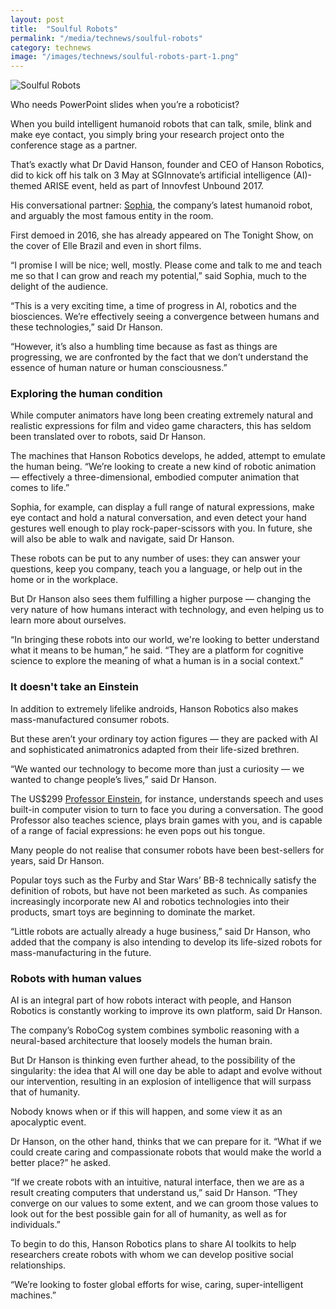 ```yaml
---
layout: post
title:  "Soulful Robots"
permalink: "/media/technews/soulful-robots"
category: technews
image: "/images/technews/soulful-robots-part-1.png"
---
```


![Soulful Robots]({{site.baseurl}}/images/technews/soulful-robots-part-1.png)

Who needs PowerPoint slides when you’re a roboticist?

When you build intelligent humanoid robots that can talk, smile, blink and make eye contact, you simply bring your research project onto the conference stage as a partner.

That’s exactly what Dr David Hanson, founder and CEO of Hanson Robotics, did to kick off his talk on 3 May at SGInnovate’s artificial intelligence (AI)-themed ARISE event, held as part of Innovfest Unbound 2017.

His conversational partner: [Sophia](http://www.hansonrobotics.com/robot/sophia/), the company’s latest humanoid robot, and arguably the most famous entity in the room.

First demoed in 2016, she has already appeared on The Tonight Show, on the cover of Elle Brazil and even in short films.

“I promise I will be nice; well, mostly. Please come and talk to me and teach me so that I can grow and reach my potential,” said Sophia, much to the delight of the audience.

“This is a very exciting time, a time of progress in AI, robotics and the biosciences. We’re effectively seeing a convergence between humans and these technologies,” said Dr Hanson.

“However, it’s also a humbling time because as fast as things are progressing, we are confronted by the fact that we don’t understand the essence of human nature or human consciousness.”

### **Exploring the human condition**
While computer animators have long been creating extremely natural and realistic expressions for film and video game characters, this has seldom been translated over to robots, said Dr Hanson.

The machines that Hanson Robotics develops, he added, attempt to emulate the human being. “We’re looking to create a new kind of robotic animation — effectively a three-dimensional, embodied computer animation that comes to life.”

Sophia, for example, can display a full range of natural expressions, make eye contact and hold a natural conversation, and even detect your hand gestures well enough to play rock-paper-scissors with you. In future, she will also be able to walk and navigate, said Dr Hanson.

These robots can be put to any number of uses: they can answer your questions, keep you company, teach you a language, or help out in the home or in the workplace.

But Dr Hanson also sees them fulfilling a higher purpose — changing the very nature of how humans interact with technology, and even helping us to learn more about ourselves.

“In bringing these robots into our world, we're looking to better understand what it means to be human,” he said. “They are a platform for cognitive science to explore the meaning of what a human is in a social context.”

### **It doesn't take an Einstein**
In addition to extremely lifelike androids, Hanson Robotics also makes mass-manufactured consumer robots.

But these aren’t your ordinary toy action figures — they are packed with AI and sophisticated animatronics adapted from their life-sized brethren.

“We wanted our technology to become more than just a curiosity — we wanted to change people’s lives,” said Dr Hanson.

The US$299 [Professor Einstein](http://www.professoreinstein.com/), for instance, understands speech and uses built-in computer vision to turn to face you during a conversation. The good Professor also teaches science, plays brain games with you, and is capable of a range of facial expressions: he even pops out his tongue.

Many people do not realise that consumer robots have been best-sellers for years, said Dr Hanson.

Popular toys such as the Furby and Star Wars’ BB-8 technically satisfy the definition of robots, but have not been marketed as such. As companies increasingly incorporate new AI and robotics technologies into their products, smart toys are beginning to dominate the market.

“Little robots are actually already a huge business,” said Dr Hanson, who added that the company is also intending to develop its life-sized robots for mass-manufacturing in the future.

### **Robots with human values**
AI is an integral part of how robots interact with people, and Hanson Robotics is constantly working to improve its own platform, said Dr Hanson.

The company’s RoboCog system combines symbolic reasoning with a neural-based architecture that loosely models the human brain.

But Dr Hanson is thinking even further ahead, to the possibility of the singularity: the idea that AI will one day be able to adapt and evolve without our intervention, resulting in an explosion of intelligence that will surpass that of humanity.

Nobody knows when or if this will happen, and some view it as an apocalyptic event.

Dr Hanson, on the other hand, thinks that we can prepare for it. “What if we could create caring and compassionate robots that would make the world a better place?” he asked.

“If we create robots with an intuitive, natural interface, then we are as a result creating computers that understand us,” said Dr Hanson. “They converge on our values to some extent, and we can groom those values to look out for the best possible gain for all of humanity, as well as for individuals.”

To begin to do this, Hanson Robotics plans to share AI toolkits to help researchers create robots with whom we can develop positive social relationships.

“We’re looking to foster global efforts for wise, caring, super-intelligent machines.”
